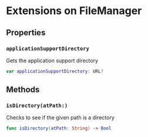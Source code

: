 # Extensions on FileManager

## Properties

### `applicationSupportDirectory`

Gets the application support directory

``` swift
var applicationSupportDirectory: URL? 
```

## Methods

### `isDirectory(atPath:)`

Checks to see if the given path is a directory

``` swift
func isDirectory(atPath: String) -> Bool 
```

